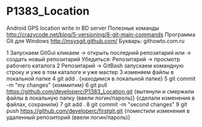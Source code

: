 P1383_Location
==============

Android GPS location write in BD server
Полезные команды
http://crazycode.net/blog/5-versioning/8-git-main-commands
Программа Git для Windows
http://msysgit.github.com/
Букварь:
githowto.com.ru

1 Запускаем GitGui кликаем -> открыть последний репозитарий
или -> создать новый репозитарий
Убедиться: Репозитарий -> просмотр рабочего каталога
2 Репозитарий -> GitBash  запускаем командную строку и уже в том каталоге и уже мастер
3 изменяем файлы в локальной папке
4 git add .     {находимся в локальной папке}
5 git commit -m "my changes"    {коммитим}
6 git pull https://github.com/developerc/P1383_Location.git 
{вытянули и смержили файлы в локальную папку (ввели логин/пароль)}
{сделали изменения в файлах, сохранили}
7 git add .
8 git commit -m "second changes"
9 git push https://github.com/developerc/firstgit.git
{поместили изменения в удаленный репозиторий (ввели логин/пароль)}
